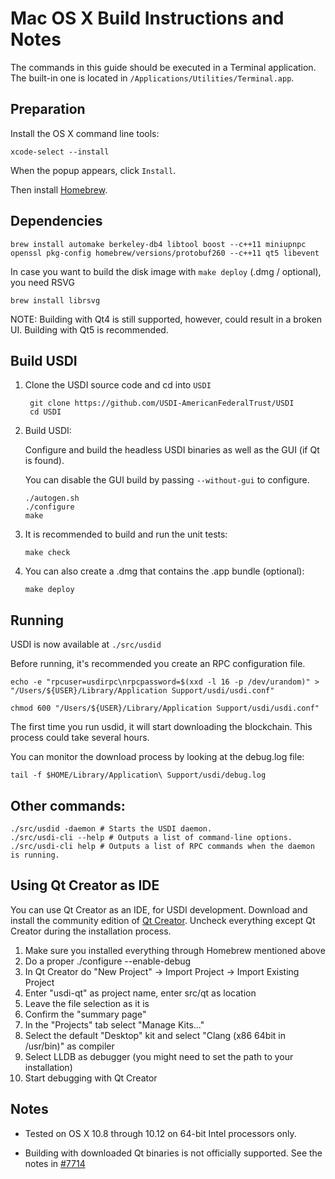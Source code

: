 Mac OS X Build Instructions and Notes
====================================
The commands in this guide should be executed in a Terminal application.
The built-in one is located in `/Applications/Utilities/Terminal.app`.

Preparation
-----------
Install the OS X command line tools:

`xcode-select --install`

When the popup appears, click `Install`.

Then install [Homebrew](http://brew.sh).

Dependencies
----------------------

    brew install automake berkeley-db4 libtool boost --c++11 miniupnpc openssl pkg-config homebrew/versions/protobuf260 --c++11 qt5 libevent

In case you want to build the disk image with `make deploy` (.dmg / optional), you need RSVG

    brew install librsvg

NOTE: Building with Qt4 is still supported, however, could result in a broken UI. Building with Qt5 is recommended.

Build USDI
------------------------

1. Clone the USDI source code and cd into `USDI`

        git clone https://github.com/USDI-AmericanFederalTrust/USDI
        cd USDI

2.  Build USDI:

    Configure and build the headless USDI binaries as well as the GUI (if Qt is found).

    You can disable the GUI build by passing `--without-gui` to configure.

        ./autogen.sh
        ./configure
        make

3.  It is recommended to build and run the unit tests:

        make check

4.  You can also create a .dmg that contains the .app bundle (optional):

        make deploy

Running
-------

USDI is now available at `./src/usdid`

Before running, it's recommended you create an RPC configuration file.

    echo -e "rpcuser=usdirpc\nrpcpassword=$(xxd -l 16 -p /dev/urandom)" > "/Users/${USER}/Library/Application Support/usdi/usdi.conf"

    chmod 600 "/Users/${USER}/Library/Application Support/usdi/usdi.conf"

The first time you run usdid, it will start downloading the blockchain. This process could take several hours.

You can monitor the download process by looking at the debug.log file:

    tail -f $HOME/Library/Application\ Support/usdi/debug.log

Other commands:
-------

    ./src/usdid -daemon # Starts the USDI daemon.
    ./src/usdi-cli --help # Outputs a list of command-line options.
    ./src/usdi-cli help # Outputs a list of RPC commands when the daemon is running.

Using Qt Creator as IDE
------------------------
You can use Qt Creator as an IDE, for USDI development.
Download and install the community edition of [Qt Creator](https://www.qt.io/download/).
Uncheck everything except Qt Creator during the installation process.

1. Make sure you installed everything through Homebrew mentioned above
2. Do a proper ./configure --enable-debug
3. In Qt Creator do "New Project" -> Import Project -> Import Existing Project
4. Enter "usdi-qt" as project name, enter src/qt as location
5. Leave the file selection as it is
6. Confirm the "summary page"
7. In the "Projects" tab select "Manage Kits..."
8. Select the default "Desktop" kit and select "Clang (x86 64bit in /usr/bin)" as compiler
9. Select LLDB as debugger (you might need to set the path to your installation)
10. Start debugging with Qt Creator

Notes
-----

* Tested on OS X 10.8 through 10.12 on 64-bit Intel processors only.

* Building with downloaded Qt binaries is not officially supported. See the notes in [#7714](https://github.com/bitcoin/bitcoin/issues/7714)
